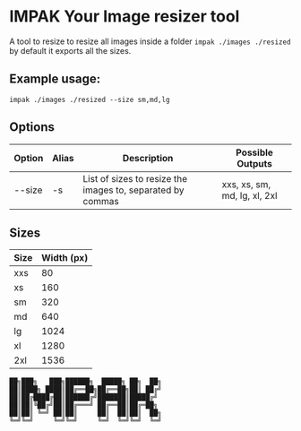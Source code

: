 # IMPAK Your **Image** **resizer** tool

A tool to resize to resize all images inside a folder `impak ./images ./resized` by default it exports all the sizes.

## Example usage:

```impak ./images ./resized --size sm,md,lg```

## Options

| Option | Alias | Description | Possible Outputs |
|--------|-------|-------------|------------------|
| --size | -s    | List of sizes to resize the images to, separated by commas | xxs, xs, sm, md, lg, xl, 2xl |

## Sizes

| Size | Width (px) |
|------|------------|
| xxs  | 80         |
| xs   | 160        |
| sm   | 320        |
| md   | 640        |
| lg   | 1024       |
| xl   | 1280       |
| 2xl  | 1536       |


```
██╗███╗   ███╗██████╗  █████╗ ██╗  ██╗
██║████╗ ████║██╔══██╗██╔══██╗██║ ██╔╝
██║██╔████╔██║██████╔╝███████║█████╔╝ 
██║██║╚██╔╝██║██╔═══╝ ██╔══██║██╔═██╗ 
██║██║ ╚═╝ ██║██║     ██║  ██║██║  ██╗
╚═╝╚═╝     ╚═╝╚═╝     ╚═╝  ╚═╝╚═╝  ╚═╝
```
